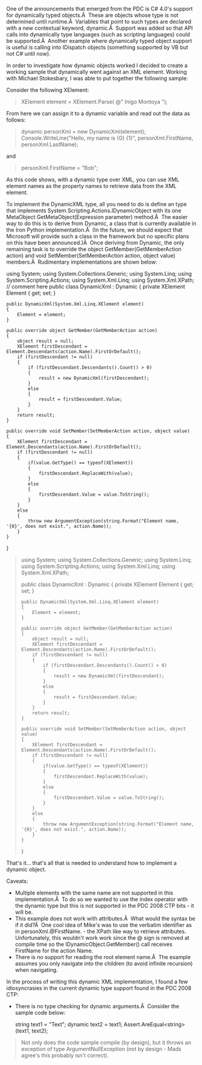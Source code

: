 
One of the announcements that emerged from the PDC is C# 4.0's support for dynamically typed objects.Â  These are objects whose type is not determined until runtime.Â  Variables that point to such types are declared with a new contextual keyword, dynamic.Â  Support was added so that API calls into dynamically type languages (such as scripting languages) could be supported.Â  Another example where dynamically typed object support is useful is calling into IDispatch objects (something supported by VB but not C# until now).

In order to investigate how dynamic objects worked I decided to create a working sample that dynamically went against an XML element. Working with Michael Stokesbary, I was able to put together the following sample:

Consider the following XElement:

> XElement element = XElement.Parse(
>     @"<Person>
>              <FirstName>Inigo</FirstName>
>              <LastName>Montoya</LastName>
>         </Person>");

From here we can assign it to a dynamic variable and read out the data as follows:

> dynamic personXml = new DynamicXml(element);
> Console.WriteLine("Hello, my name is {0} {1}", personXml.FirstName, personXml.LastName);

and

> personXml.FirstName = "Bob";

As this code shows, with a dynamic type over XML, you can use XML element names as the property names to retrieve data from the XML element.

To implement the DynamicXML type, all you need to do is define an type that implements System.Scripting.Actions.IDynamicObject with its one MetaObject GetMetaObject(Expression parameter) method.Â  The easier way to do this is to derive from Dynamic, a class that is currently available in the Iron Python implementation.Â  (In the future, we should expect that Microsoft will provide such a class in the framework but no specific plans on this have been announced.)Â  Once deriving from Dynamic, the only remaining task is to override the object GetMember(GetMemberAction action) and void SetMember(SetMemberAction action, object value) members.Â  Rudimentary implementations are shown below:

using System;
using System.Collections.Generic;
using System.Linq;
using System.Scripting.Actions;
using System.Xml.Linq;
using System.Xml.XPath;
// comment here
public class DynamicXml : Dynamic
{
    private XElement Element { get; set; }

    public DynamicXml(System.Xml.Linq.XElement element)
    {
        Element = element;
    }

    public override object GetMember(GetMemberAction action)
    {
        object result = null;
        XElement firstDescendant = Element.Descendants(action.Name).FirstOrDefault();
        if (firstDescendant != null)
        {
            if (firstDescendant.Descendants().Count() > 0)
            {
                result = new DynamicXml(firstDescendant);
            }
            else
            {
                result = firstDescendant.Value;
            }
        }
        return result;
    }

    public override void SetMember(SetMemberAction action, object value)
    {
        XElement firstDescendant = Element.Descendants(action.Name).FirstOrDefault();
        if (firstDescendant != null)
        {
            if(value.GetType() == typeof(XElement))
            {
                firstDescendant.ReplaceWith(value);
            }
            else
            {
                firstDescendant.Value = value.ToString();
            }
        }
        else
        {
            throw new ArgumentException(string.Format("Element name, '{0}', does not exist.", action.Name));
        }
    }
}

> using System;
> using System.Collections.Generic;
> using System.Linq;
> using System.Scripting.Actions;
> using System.Xml.Linq;
> using System.Xml.XPath;
> 
> public class DynamicXml : Dynamic
> {
>     private XElement Element { get; set; }
> 
>     public DynamicXml(System.Xml.Linq.XElement element)
>     {
>         Element = element;
>     }
> 
>     public override object GetMember(GetMemberAction action)
>     {
>         object result = null;
>         XElement firstDescendant = Element.Descendants(action.Name).FirstOrDefault();
>         if (firstDescendant != null)
>         {
>             if (firstDescendant.Descendants().Count() > 0)
>             {
>                 result = new DynamicXml(firstDescendant);
>             }
>             else
>             {
>                 result = firstDescendant.Value;
>             }
>         }
>         return result;
>     }
> 
>     public override void SetMember(SetMemberAction action, object value)
>     {
>         XElement firstDescendant = Element.Descendants(action.Name).FirstOrDefault();
>         if (firstDescendant != null)
>         {
>             if(value.GetType() == typeof(XElement))
>             {
>                 firstDescendant.ReplaceWith(value);
>             }
>             else
>             {
>                 firstDescendant.Value = value.ToString();
>             }
>         }
>         else
>         {
>             throw new ArgumentException(string.Format("Element name, '{0}', does not exist.", action.Name));
>         }
>     }
> }

That's it... that's all that is needed to understand how to implement a dynamic object.

Caveats:

- Multiple elements with the same name are not supported in this implementation.Â  To do so we wanted to use the index operator with the dynamic type but this is not supported in the PDC 2008 CTP bits - it will be.
- This example does not work with attributes.Â  What would the syntax be if it did?Â  One cool idea of Mike's was to use the verbatim identifier as in personXml.@FirstName. - the XPath like way to retrieve attributes. Unfortunately, this wouldn't work work since the @ sign is removed at compile time so the IDynamicObject.GetMember() call receives FirstName for the action Name.
- There is no support for reading the root element name.Â  The example assumes you only navigate into the children (to avoid infinite recursion) when navigating.

In the process of writing this dynamic XML implementation, I found a few idiosyncrasies in the current dynamic type support found in the PDC 2008 CTP:

- There is no type checking for dynamic arguments.Â  Consider the sample code below:
    
     string text1 = "Text";
         dynamic text2 = text1;
         Assert.AreEqual<string\>(text1, text2);
    

> Not only does the code sample compile (by design), but it throws an exception of type ArgumentNullException (not by design - Mads agree's this probably isn't correct).
